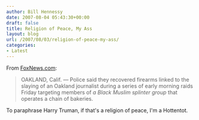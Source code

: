 ```yaml
---
author: Bill Hennessy
date: 2007-08-04 05:43:30+00:00
draft: false
title: Religion of Peace, My Ass
layout: blog
url: /2007/08/03/religion-of-peace-my-ass/
categories:
- Latest
---
```


From [FoxNews.com](https://www.foxnews.com/story/0,2933,292090,00.html):


> OAKLAND, Calif. —  Police said they recovered firearms linked to the slaying of an Oakland journalist during a series of early morning raids Friday targeting members of _a Black Muslim splinter group_ that operates a chain of bakeries.


To paraphrase Harry Truman, if that's a religion of peace, I'm a Hottentot.

